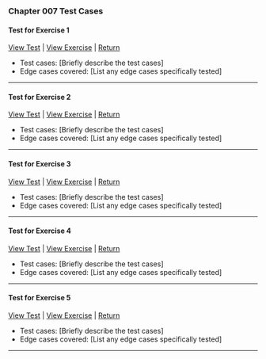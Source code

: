 ﻿### Chapter 007 Test Cases

#### Test for Exercise 1

[View Test](Chapter007Exercise1Test.java) | [View Exercise](../../../main/java/Chapter007/Chapter007Exercise1.java) | [Return](../../../../README.md)

- Test cases: [Briefly describe the test cases]
- Edge cases covered: [List any edge cases specifically tested]

---
#### Test for Exercise 2

[View Test](Chapter007Exercise2Test.java) | [View Exercise](../../../main/java/Chapter007/Chapter007Exercise2.java) | [Return](../../../../README.md)

- Test cases: [Briefly describe the test cases]
- Edge cases covered: [List any edge cases specifically tested]

---
#### Test for Exercise 3

[View Test](Chapter007Exercise3Test.java) | [View Exercise](../../../main/java/Chapter007/Chapter007Exercise3.java) | [Return](../../../../README.md)

- Test cases: [Briefly describe the test cases]
- Edge cases covered: [List any edge cases specifically tested]

---
#### Test for Exercise 4

[View Test](Chapter007Exercise4Test.java) | [View Exercise](../../../main/java/Chapter007/Chapter007Exercise4.java) | [Return](../../../../README.md)

- Test cases: [Briefly describe the test cases]
- Edge cases covered: [List any edge cases specifically tested]

---
#### Test for Exercise 5

[View Test](Chapter007Exercise5Test.java) | [View Exercise](../../../main/java/Chapter007/Chapter007Exercise5.java) | [Return](../../../../README.md)

- Test cases: [Briefly describe the test cases]
- Edge cases covered: [List any edge cases specifically tested]

---
